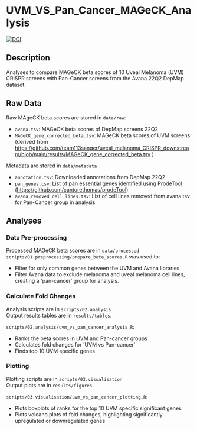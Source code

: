 # UVM_VS_Pan_Cancer_MAGeCK_Analysis

[![DOI](https://zenodo.org/badge/947980118.svg)](https://doi.org/10.5281/zenodo.15025723)


## Description
Analyses to compare MAGeCK beta scores of 10 Uveal Melanoma (UVM) CRISPR screens with Pan-Cancer screens from the Avana 22Q2 DepMap dataset.

## Raw Data
Raw MAgeCK beta scores are stored in `data/raw`:
- `avana.tsv`: MAGeCK beta scores of DepMap screens 22Q2
- `MAGeCK_gene_corrected_beta.tsv`: MAGeCK beta scores of UVM screens  (derived from https://github.com/team113sanger/uveal_melanoma_CRISPR_downstream/blob/main/results/MAGeCK_gene_corrected_beta.tsv
)

Metadata are stored in `data/metadata`
- `annotation.tsv`: Downloaded annotations from DepMap 22Q2
- `pan_genes.csv`: List of pan essential genes identified using ProdeTool (https://github.com/cantorethomas/prodeTool)
- `avana_removed_cell_lines.tsv`: List of cell lines removed from avana.tsv for Pan-Cancer group in analysis  

## Analyses

### Data Pre-processing
Processed MAGeCK beta scores are in `data/processed`  
`scripts/01.preprocessing/prepare_beta_scores.R` was used to:
- Filter for only common genes between the UVM and Avana libraries.
- Filter Avana data to exclude melanoma and uveal melanoma cell lines, creating a 'pan-cancer' group for analysis.

### Calculate Fold Changes
Analysis scripts are in `scripts/02.analysis`  
Output results tables are in `results/tables`.  

`scripts/02.analysis/uvm_vs_pan_cancer_analysis.R`:
- Ranks the beta scores in UVM and Pan-cancer groups
- Calculates fold changes for 'UVM vs Pan-cancer'
- Finds top 10 UVM specific genes

### Plotting 
Plotting scripts are in `scripts/03.visualisation`  
Output plots are in `results/figures`.

`scripts/03.visualisation/uvm_vs_pan_cancer_plotting.R`:
- Plots boxplots of ranks for the top 10 UVM specific significant genes
- Plots volcano plots of fold changes, highlighting significantly upregulated or downregulated genes
